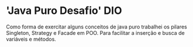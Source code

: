 # 'Java Puro Desafio' DIO
Como forma de exercitar alguns conceitos de java puro trabalhei os pilares Singleton, Strategy e Facade em POO. Para facilitar a inserção e busca de variáveis e métodos.
